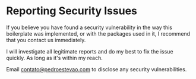 # Reporting Security Issues

If you believe you have found a security vulnerability in the way this boilerplate was implemented, or with the packages used in it, I recommend that you contact us immediately.

I will investigate all legitimate reports and do my best to fix the issue quickly. As long as it's within my reach.

Email [contato@pedroestevao.com](mailto:contato@pedroestevao.com) to disclose any security vulnerabilities.

